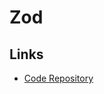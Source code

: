 # Zod

<!--
https://github.com/chrsep/atreus/blob/main/dashboard/src/pages/api/companies/index.ts

tRPC
-->

<!--
Alternative

https://github.com/jquense/yup
https://github.com/hapijs/joi
-->

## Links

- [Code Repository](https://github.com/colinhacks/zod)

<!-- **Refer:** `./src/schemas/post.ts`

```ts
import { z } from 'zod'

export const postSchema = z.object({
  title: z.string(),
  body: z.string(),
})
``` -->

<!--
.regex(/^\d+$/)
-->

<!--
import { trimString } from '@/lib/utils'

z.preprocess(trimString, z.string())
-->

<!--
slug: z.string().transform((s) => slugify(s)),
-->

<!--
password: z.string().superRefine((data, ctx) => {
  const isStrict = false;
  const result = isPasswordValid(data, true, isStrict);
  Object.keys(result).map((key: string) => {
    if (!result[key as keyof typeof result]) {
      ctx.addIssue({
        code: z.ZodIssueCode.custom,
        path: [key],
        message: key,
      });
    }
  });
}),
-->
